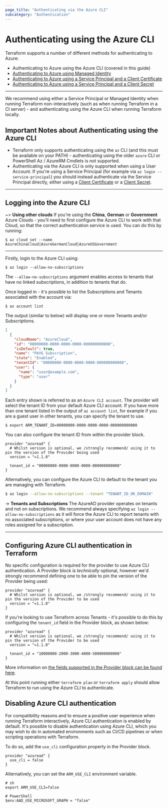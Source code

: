 ```yaml
---
page_title: "Authenticating via the Azure CLI"
subcategory: "Authentication"
---
```


# Authenticating using the Azure CLI

Terraform supports a number of different methods for authenticating to Azure:

* Authenticating to Azure using the Azure CLI (covered in this guide)
* [Authenticating to Azure using Managed Identity](managed_service_identity.html)
* [Authenticating to Azure using a Service Principal and a Client Certificate](service_principal_client_certificate.html)
* [Authenticating to Azure using a Service Principal and a Client Secret](service_principal_client_secret.html)

---

We recommend using either a Service Principal or Managed Identity when running Terraform non-interactively (such as when running Terraform in a CI server) - and authenticating using the Azure CLI when running Terraform locally.

## Important Notes about Authenticating using the Azure CLI

* Terraform only supports authenticating using the `az` CLI (and this must be available on your PATH) - authenticating using the older `azure` CLI or PowerShell Az / AzureRM Cmdlets is not supported.
* Authenticating via the Azure CLI is only supported when using a User Account. If you're using a Service Principal (for example via `az login --service-principal`) you should instead authenticate via the Service Principal directly, either using a [Client Certificate](service_principal_client_certificate.html) or a [Client Secret](service_principal_client_secret.html).

---

## Logging into the Azure CLI

~> **Using other clouds** If you're using the **China**, **German** or **Government** Azure Clouds - you'll need to first configure the Azure CLI to work with that Cloud, so that the correct authentication service is used.  You can do this by running:

```shell
$ az cloud set --name AzureChinaCloud|AzureGermanCloud|AzureUSGovernment
```

---

Firstly, login to the Azure CLI using:

```shell
$ az login --allow-no-subscriptions
```

The `--allow-no-subscriptions` argument enables access to tenants that have no linked subscriptions, in addition to tenants that do.

Once logged in - it's possible to list the Subscriptions and Tenants associated with the account via:

```shell
$ az account list
```

The output (similar to below) will display one or more Tenants and/or Subscriptions.

```json
[
  {
    "cloudName": "AzureCloud",
    "id": "00000000-0000-0000-0000-000000000000",
    "isDefault": true,
    "name": "PAYG Subscription",
    "state": "Enabled",
    "tenantId": "00000000-0000-0000-0000-000000000000",
    "user": {
      "name": "user@example.com",
      "type": "user"
    }
  }
]
```

Each entry shown is referred to as an `Azure CLI account`. The provider will select the tenant ID from your default Azure CLI account. If you have more than one tenant listed in the output of `az account list`, for example if you are a guest user in other tenants, you can specify the tenant to use.

```shell
$ export ARM_TENANT_ID=00000000-0000-0000-0000-000000000000
```

You can also configure the tenant ID from within the provider block.

```hcl
provider "azuread" {
  # Whilst version is optional, we /strongly recommend/ using it to pin the version of the Provider being used
  version = "=1.1.0"

  tenant_id = "00000000-0000-0000-0000-000000000000"
}
```

Alternatively, you can configure the Azure CLI to default to the tenant you are managing with Terraform.

```bash
$ az login --allow-no-subscriptions --tenant "TENANT_ID_OR_DOMAIN"
```

-> **Tenants and Subscriptions** The AzureAD provider operates on tenants and not on subscriptions. We recommend always specifying `az login --allow-no-subscriptions` as it will force the Azure CLI to report tenants with no associated subscriptions, or where your user account does not have any roles assigned for a subscription.

---

## Configuring Azure CLI authentication in Terraform

No specific configuration is required for the provider to use Azure CLI authentication. A Provider block is _technically_ optional, however we'd strongly recommend defining one to be able to pin the version of the Provider being used:

```hcl
provider "azuread" {
  # Whilst version is optional, we /strongly recommend/ using it to pin the version of the Provider to be used
  version = "=1.1.0"
}
```

If you're looking to use Terraform across Tenants - it's possible to do this by configuring the `tenant_id` field in the Provider block, as shown below:

```hcl
provider "azuread" {
  # Whilst version is optional, we /strongly recommend/ using it to pin the version of the Provider to be used
  version = "=1.1.0"

  tenant_id = "10000000-2000-3000-4000-500000000000"
}
```

More information on [the fields supported in the Provider block can be found here](../index.html#argument-reference).

At this point running either `terraform plan` or `terraform apply` should allow Terraform to run using the Azure CLI to authenticate.

## Disabling Azure CLI authentication

For compatibility reasons and to ensure a positive user experience when running Terraform interactively, Azure CLI authentication is enabled by default. It's possible to disable authentication using Azure CLI, which you may wish to do in automated environments such as CI/CD pipelines or when scripting operations with Terraform.

To do so, add the `use_cli` configuration property in the Provider block.

```hcl
provider "azuread" {
  use_cli = false
}
```

Alternatively, you can set the `ARM_USE_CLI` environment variable.

```shell
# sh
export ARM_USE_CLI=false

# PowerShell
$env:AAD_USE_MICROSOFT_GRAPH = "false"
```
